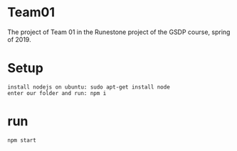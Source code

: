 # Team01
The project of Team 01 in the Runestone project of the GSDP course, spring of 2019.

# Setup

    install nodejs on ubuntu: sudo apt-get install node
    enter our folder and run: npm i

# run
    npm start